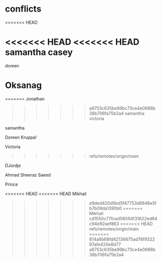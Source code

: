 # conflicts
<<<<<<< HEAD

<<<<<<< HEAD
<<<<<<< HEAD
samantha casey
=======
doreen

Oksanag
=======
=======
Jonathan
>>>>>>> a6753c635be99bc73ce4e0686b38b706fa75b2a4
samantha
victoria


samantha

Doreen Kruppa!


Victoria
>>>>>>> refs/remotes/origin/main

DJordje 

Ahmad Sheeraz Saeed



Prince





























































































<<<<<<< HEAD
<<<<<<< HEAD
Mikhail
>>>>>>> e9ded420d5bd5f47753d8846e5fb7b09da1390b0
=======
Mikhail
>>>>>>> cd1550c77fced58094f31622ed94c94e92aef863
<<<<<<< HEAD
>>>>>>> refs/remotes/origin/main
=======
>>>>>>> 614a6b68fd42136675ad76f932297afe420e8d77
>>>>>>> a6753c635be99bc73ce4e0686b38b706fa75b2a4
